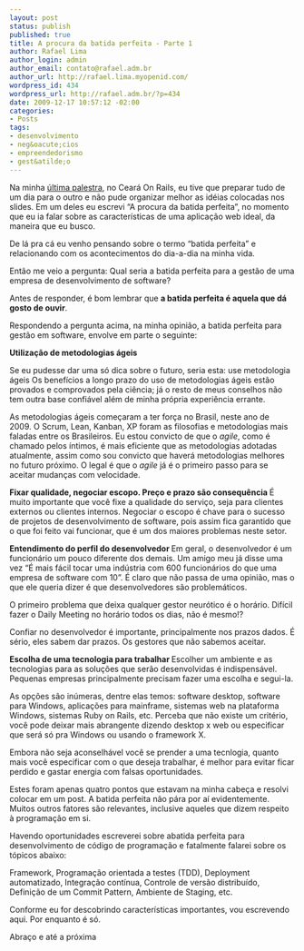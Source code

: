 ```yaml
--- 
layout: post
status: publish
published: true
title: A procura da batida perfeita - Parte 1
author: Rafael Lima
author_login: admin
author_email: contato@rafael.adm.br
author_url: http://rafael.lima.myopenid.com/
wordpress_id: 434
wordpress_url: http://rafael.adm.br/?p=434
date: 2009-12-17 10:57:12 -02:00
categories: 
- Posts
tags: 
- desenvolvimento
- neg&oacute;cios
- empreendedorismo
- gest&atilde;o
---
```

Na minha <a href="http://rafael.adm.br/p/bootstrapping-de-aplicacoes-web-no-ceara-on-rails-2009/">&uacute;ltima palestra</a>, no Cear&aacute; On Rails, eu tive que preparar tudo de um dia para o outro e n&atilde;o pude organizar melhor as id&eacute;ias colocadas nos slides. Em um deles eu escrevi &ldquo;A procura da batida perfeita&rdquo;, no momento que eu ia falar sobre as caracter&iacute;sticas de uma aplica&ccedil;&atilde;o web ideal, da maneira que eu busco.

De l&aacute; pra c&aacute; eu venho pensando sobre o termo &ldquo;batida perfeita&rdquo; e relacionando com os acontecimentos do dia-a-dia na minha vida.

Ent&atilde;o me veio a pergunta: Qual seria a batida perfeita para a gest&atilde;o de uma empresa de desenvolvimento de software?

Antes de responder, &eacute; bom lembrar que <strong>a batida perfeita &eacute; aquela que d&aacute; gosto de ouvir</strong>.

Respondendo a pergunta acima, na minha opini&atilde;o, a batida perfeita para gest&atilde;o em software, envolve em parte o seguinte:

<strong>Utiliza&ccedil;&atilde;o de metodologias &aacute;geis
</strong>

Se eu pudesse dar uma s&oacute; dica sobre o futuro, seria esta: use metodologia &aacute;geis
Os benef&iacute;cios a longo prazo do uso de metodologias &aacute;geis est&atilde;o provados e comprovados pela ci&ecirc;ncia;&nbsp;j&aacute; o resto de meus conselhos n&atilde;o tem outra base confi&aacute;vel al&eacute;m de minha pr&oacute;pria experi&ecirc;ncia errante.

As metodologias &aacute;geis come&ccedil;aram a ter for&ccedil;a no Brasil, neste ano de 2009.&nbsp;O Scrum, Lean, Kanban, XP foram as filosofias e metodologias mais faladas entre os Brasileiros. Eu estou convicto de que o <em>agile</em>, como &eacute; chamado pelos &iacute;ntimos, &eacute; mais eficiente que as metodologias adotadas atualmente, assim como sou convicto que haver&aacute; metodologias melhores no futuro pr&oacute;ximo. O legal &eacute; que o <em>agile</em> j&aacute; &eacute; o primeiro passo para se aceitar mudan&ccedil;as com velocidade.

<strong>Fixar qualidade, negociar escopo. Pre&ccedil;o e prazo s&atilde;o consequ&ecirc;ncia
</strong> &Eacute; muito importante que voc&ecirc; fixe a qualidade do servi&ccedil;o, seja para clientes externos ou clientes internos. Negociar o escopo &eacute; chave para o sucesso de projetos de desenvolvimento de software, pois assim fica garantido que o que foi feito vai funcionar, que &eacute; um dos maiores problemas neste setor.

<strong>Entendimento do perfil do desenvolvedor
</strong> Em geral, o desenvolvedor &eacute; um funcion&aacute;rio um pouco diferente dos demais. Um amigo meu j&aacute; disse uma vez &ldquo;&Eacute; mais f&aacute;cil tocar uma ind&uacute;stria com 600 funcion&aacute;rios do que uma empresa de software com 10&rdquo;. &Eacute; claro que n&atilde;o passa de uma opini&atilde;o, mas o que ele queria dizer &eacute; que desenvolvedores s&atilde;o problem&aacute;ticos.

O primeiro problema que deixa qualquer gestor neur&oacute;tico &eacute; o hor&aacute;rio. Dif&iacute;cil fazer o Daily Meeting no hor&aacute;rio todos os dias, n&atilde;o &eacute; mesmo!?

Confiar no desenvolvedor &eacute; importante, principalmente nos prazos dados. &Eacute; s&eacute;rio, eles sabem dar prazos. Os gestores que n&atilde;o sabemos aceitar.

<strong>Escolha de uma tecnologia para trabalhar
</strong> Escolher um ambiente e as tecnologias para as solu&ccedil;&otilde;es que ser&atilde;o desenvolvidas &eacute; indispens&aacute;vel. Pequenas empresas principalmente precisam fazer uma escolha e segui-la.

As op&ccedil;&otilde;es s&atilde;o in&uacute;meras, dentre elas temos: software desktop, software para Windows, aplica&ccedil;&otilde;es para mainframe, sistemas web na plataforma Windows, sistemas Ruby on Rails, etc. Perceba que n&atilde;o existe um crit&eacute;rio, voc&ecirc; pode deixar mais abrangente dizendo desktop x web ou especificar que ser&aacute; s&oacute; pra Windows ou usando o framework X.

Embora n&atilde;o seja aconselh&aacute;vel voc&ecirc; se prender a uma tecnlogia, quanto mais voc&ecirc; especificar com o que deseja trabalhar, &eacute; melhor para evitar ficar perdido e gastar energia com falsas oportunidades.

Estes foram apenas quatro pontos que estavam na minha cabe&ccedil;a e resolvi colocar em um post. A batida perfeita n&atilde;o p&aacute;ra por a&iacute; evidentemente. Muitos outros fatores s&atilde;o relevantes, inclusive aqueles que dizem respeito &agrave; programa&ccedil;&atilde;o em si.

Havendo oportunidades escreverei sobre abatida perfeita para desenvolvimento de c&oacute;digo de programa&ccedil;&atilde;o e fatalmente falarei sobre os t&oacute;picos abaixo:

Framework, Programa&ccedil;&atilde;o orientada a testes (TDD), Deployment automatizado, Integra&ccedil;&atilde;o cont&iacute;nua, Controle de vers&atilde;o distribu&iacute;do, Defini&ccedil;&atilde;o de um Commit Pattern, Ambiente de Staging, etc.

Conforme eu for descobrindo caracter&iacute;sticas importantes, vou escrevendo aqui. Por enquanto &eacute; s&oacute;.

Abra&ccedil;o e at&eacute; a pr&oacute;xima

